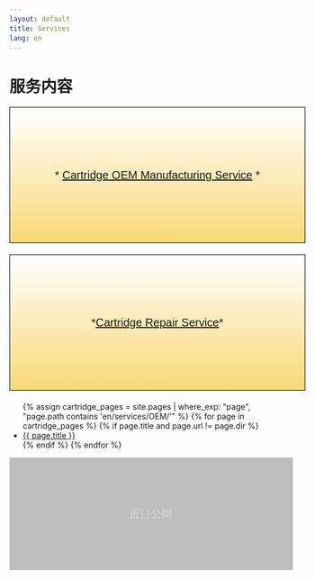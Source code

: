 ```yaml
---
layout: default
title: Services
lang: en
---
```


# 服务内容

<div style="background: linear-gradient(white, #f9d976); border: 1px solid black; padding: 1.5em; text-align: center; font-size: 20px; font-family: 'Arial', sans-serif; margin: 0 0 1em 0; width: calc(100% - 2em); max-width: 660px; height: 180px; display: flex; align-items: center; justify-content: center;">
  <span style="width:100%;">
    * <a href="/en/services/oem/01/" style="color: inherit; text-decoration: underline;">Cartridge OEM Manufacturing Service</a> *
  </span>
</div>

<div style="background: linear-gradient(white, #f9d976); border: 1px solid black; padding: 1.5em; text-align: center; font-size: 20px; font-family: 'Arial', sans-serif; margin: 0 0 1em 0; width: calc(100% - 2em); max-width: 660px; height: 180px; display: flex; align-items: center; justify-content: center;">
    * <a href="/en/services/repair.html" style="color: inherit; text-decoration: underline;">Cartridge Repair Service</a> *
</div>

<!-- 自动列出 en/services/OEM 文件夹下的所有页面 -->
<ul>
  {% assign cartridge_pages = site.pages | where_exp: "page", "page.path contains 'en/services/OEM/'" %}
  {% for page in cartridge_pages %}
    {% if page.title and page.url != page.dir %}
      <li><a href="{{ page.url }}">{{ page.title }}</a></li>
    {% endif %}
  {% endfor %}
</ul>

![Cartridge 3](/assets/Cartridges/not-tappable-box.png)
